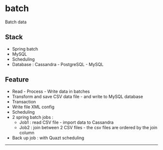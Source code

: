 # batch
Batch data 


## Stack 
+ Spring batch 
+ MySQL 
+ Scheduling 
+ Database : Cassandra - PostgreSQL - MySQL 







## Feature 
+ Read - Process - Write data in batches 
+ Transform and save CSV data file - and write to MySQL database 
+ Transaction 
+ Write file XML config 
+ Scheduling 
+ 2 spring batch jobs : 
    + Job1 : read CSV file - import data to Cassandra 
    + Job2 : join between 2 CSV files - the csv files are ordered by the join column
+ Back up job : with Quazt scheduling 






--------- 





 